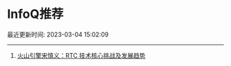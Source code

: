 # InfoQ推荐

最近更新时间: 2023-03-04 15:02:09

--- 
1. [火山引擎宋慎义：RTC 技术核心挑战及发展趋势](https://www.infoq.cn/article/qdXFclAaRi1OYmHTMGcj) 
